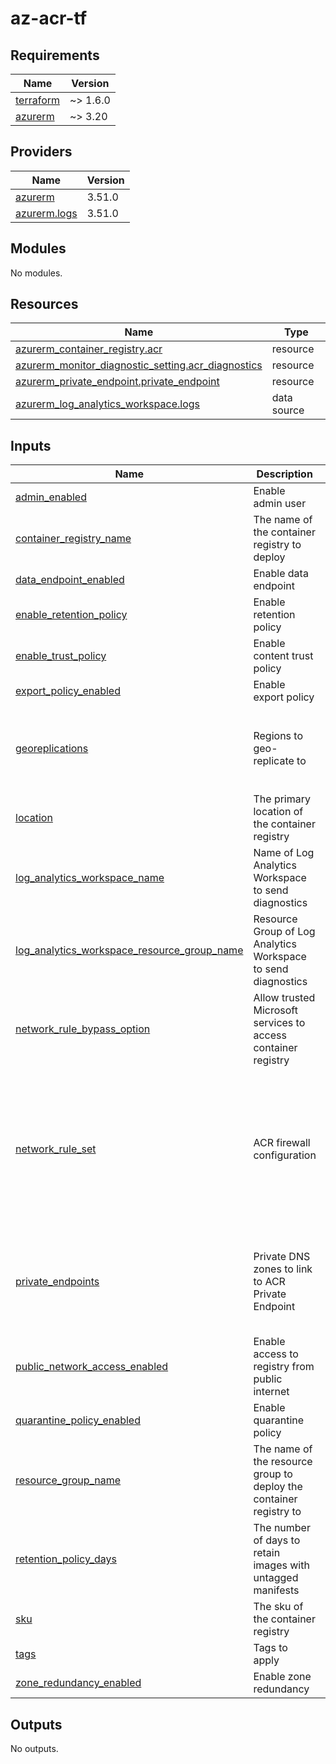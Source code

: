 # az-acr-tf
<!-- BEGIN_TF_DOCS -->
## Requirements

| Name | Version |
|------|---------|
| <a name="requirement_terraform"></a> [terraform](#requirement\_terraform) | ~> 1.6.0 |
| <a name="requirement_azurerm"></a> [azurerm](#requirement\_azurerm) | ~> 3.20 |

## Providers

| Name | Version |
|------|---------|
| <a name="provider_azurerm"></a> [azurerm](#provider\_azurerm) | 3.51.0 |
| <a name="provider_azurerm.logs"></a> [azurerm.logs](#provider\_azurerm.logs) | 3.51.0 |

## Modules

No modules.

## Resources

| Name | Type |
|------|------|
| [azurerm_container_registry.acr](https://registry.terraform.io/providers/hashicorp/azurerm/latest/docs/resources/container_registry) | resource |
| [azurerm_monitor_diagnostic_setting.acr_diagnostics](https://registry.terraform.io/providers/hashicorp/azurerm/latest/docs/resources/monitor_diagnostic_setting) | resource |
| [azurerm_private_endpoint.private_endpoint](https://registry.terraform.io/providers/hashicorp/azurerm/latest/docs/resources/private_endpoint) | resource |
| [azurerm_log_analytics_workspace.logs](https://registry.terraform.io/providers/hashicorp/azurerm/latest/docs/data-sources/log_analytics_workspace) | data source |

## Inputs

| Name | Description | Type | Default | Required |
|------|-------------|------|---------|:--------:|
| <a name="input_admin_enabled"></a> [admin\_enabled](#input\_admin\_enabled) | Enable admin user | `bool` | `false` | no |
| <a name="input_container_registry_name"></a> [container\_registry\_name](#input\_container\_registry\_name) | The name of the container registry to deploy | `string` | n/a | yes |
| <a name="input_data_endpoint_enabled"></a> [data\_endpoint\_enabled](#input\_data\_endpoint\_enabled) | Enable data endpoint | `bool` | `false` | no |
| <a name="input_enable_retention_policy"></a> [enable\_retention\_policy](#input\_enable\_retention\_policy) | Enable retention policy | `bool` | `true` | no |
| <a name="input_enable_trust_policy"></a> [enable\_trust\_policy](#input\_enable\_trust\_policy) | Enable content trust policy | `bool` | `true` | no |
| <a name="input_export_policy_enabled"></a> [export\_policy\_enabled](#input\_export\_policy\_enabled) | Enable export policy | `bool` | `false` | no |
| <a name="input_georeplications"></a> [georeplications](#input\_georeplications) | Regions to geo-replicate to | <pre>list(object(<br>    {<br>      location                = string<br>      zone_redundancy_enabled = bool<br>    }<br>  ))</pre> | `[]` | no |
| <a name="input_location"></a> [location](#input\_location) | The primary location of the container registry | `string` | n/a | yes |
| <a name="input_log_analytics_workspace_name"></a> [log\_analytics\_workspace\_name](#input\_log\_analytics\_workspace\_name) | Name of Log Analytics Workspace to send diagnostics | `string` | n/a | yes |
| <a name="input_log_analytics_workspace_resource_group_name"></a> [log\_analytics\_workspace\_resource\_group\_name](#input\_log\_analytics\_workspace\_resource\_group\_name) | Resource Group of Log Analytics Workspace to send diagnostics | `string` | n/a | yes |
| <a name="input_network_rule_bypass_option"></a> [network\_rule\_bypass\_option](#input\_network\_rule\_bypass\_option) | Allow trusted Microsoft services to access container registry | `string` | `"AzureServices"` | no |
| <a name="input_network_rule_set"></a> [network\_rule\_set](#input\_network\_rule\_set) | ACR firewall configuration | <pre>object({<br>    default_action = optional(string, "Deny")<br>    ip_rules = optional(list(object({<br>      action   = optional(string, "Allow")<br>      ip_range = string<br>    })), [])<br>    virtual_network_rules = optional(list(object({<br>      action    = optional(string, "Allow")<br>      subnet_id = string<br>    })), [])<br>  })</pre> | `{}` | no |
| <a name="input_private_endpoints"></a> [private\_endpoints](#input\_private\_endpoints) | Private DNS zones to link to ACR Private Endpoint | <pre>list(object({<br>    name                            = string<br>    location                        = string<br>    subnet_id                       = string<br>    private_service_connection_name = string<br>    private_dns_zone_ids            = list(string)<br>  }))</pre> | `[]` | no |
| <a name="input_public_network_access_enabled"></a> [public\_network\_access\_enabled](#input\_public\_network\_access\_enabled) | Enable access to registry from public internet | `bool` | `false` | no |
| <a name="input_quarantine_policy_enabled"></a> [quarantine\_policy\_enabled](#input\_quarantine\_policy\_enabled) | Enable quarantine policy | `bool` | `false` | no |
| <a name="input_resource_group_name"></a> [resource\_group\_name](#input\_resource\_group\_name) | The name of the resource group to deploy the container registry to | `string` | n/a | yes |
| <a name="input_retention_policy_days"></a> [retention\_policy\_days](#input\_retention\_policy\_days) | The number of days to retain images with untagged manifests | `number` | `7` | no |
| <a name="input_sku"></a> [sku](#input\_sku) | The sku of the container registry | `string` | `"Standard"` | no |
| <a name="input_tags"></a> [tags](#input\_tags) | Tags to apply | `map(string)` | n/a | yes |
| <a name="input_zone_redundancy_enabled"></a> [zone\_redundancy\_enabled](#input\_zone\_redundancy\_enabled) | Enable zone redundancy | `bool` | `false` | no |

## Outputs

No outputs.
<!-- END_TF_DOCS -->
